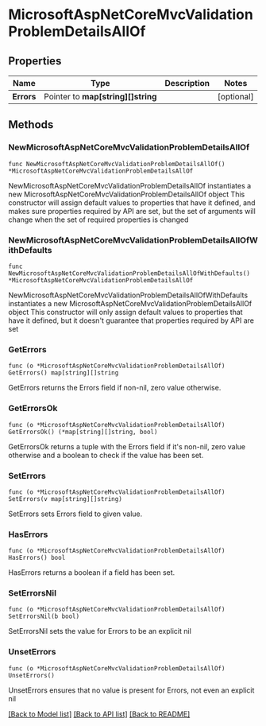 # MicrosoftAspNetCoreMvcValidationProblemDetailsAllOf

## Properties

Name | Type | Description | Notes
------------ | ------------- | ------------- | -------------
**Errors** | Pointer to **map[string][]string** |  | [optional] 

## Methods

### NewMicrosoftAspNetCoreMvcValidationProblemDetailsAllOf

`func NewMicrosoftAspNetCoreMvcValidationProblemDetailsAllOf() *MicrosoftAspNetCoreMvcValidationProblemDetailsAllOf`

NewMicrosoftAspNetCoreMvcValidationProblemDetailsAllOf instantiates a new MicrosoftAspNetCoreMvcValidationProblemDetailsAllOf object
This constructor will assign default values to properties that have it defined,
and makes sure properties required by API are set, but the set of arguments
will change when the set of required properties is changed

### NewMicrosoftAspNetCoreMvcValidationProblemDetailsAllOfWithDefaults

`func NewMicrosoftAspNetCoreMvcValidationProblemDetailsAllOfWithDefaults() *MicrosoftAspNetCoreMvcValidationProblemDetailsAllOf`

NewMicrosoftAspNetCoreMvcValidationProblemDetailsAllOfWithDefaults instantiates a new MicrosoftAspNetCoreMvcValidationProblemDetailsAllOf object
This constructor will only assign default values to properties that have it defined,
but it doesn't guarantee that properties required by API are set

### GetErrors

`func (o *MicrosoftAspNetCoreMvcValidationProblemDetailsAllOf) GetErrors() map[string][]string`

GetErrors returns the Errors field if non-nil, zero value otherwise.

### GetErrorsOk

`func (o *MicrosoftAspNetCoreMvcValidationProblemDetailsAllOf) GetErrorsOk() (*map[string][]string, bool)`

GetErrorsOk returns a tuple with the Errors field if it's non-nil, zero value otherwise
and a boolean to check if the value has been set.

### SetErrors

`func (o *MicrosoftAspNetCoreMvcValidationProblemDetailsAllOf) SetErrors(v map[string][]string)`

SetErrors sets Errors field to given value.

### HasErrors

`func (o *MicrosoftAspNetCoreMvcValidationProblemDetailsAllOf) HasErrors() bool`

HasErrors returns a boolean if a field has been set.

### SetErrorsNil

`func (o *MicrosoftAspNetCoreMvcValidationProblemDetailsAllOf) SetErrorsNil(b bool)`

 SetErrorsNil sets the value for Errors to be an explicit nil

### UnsetErrors
`func (o *MicrosoftAspNetCoreMvcValidationProblemDetailsAllOf) UnsetErrors()`

UnsetErrors ensures that no value is present for Errors, not even an explicit nil

[[Back to Model list]](../README.md#documentation-for-models) [[Back to API list]](../README.md#documentation-for-api-endpoints) [[Back to README]](../README.md)


